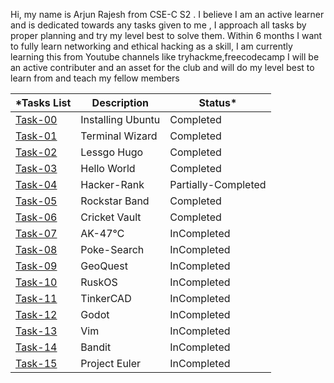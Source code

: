 Hi, my name is Arjun Rajesh from CSE-C S2 .
I believe I am an active learner and is dedicated towards any tasks given to me , I approach all tasks by proper planning and try my level best to solve them.
Within 6 months I want to fully learn networking and ethical hacking as a skill, I am currently learning this from Youtube channels like tryhackme,freecodecamp
I will be an active contributer and an asset for the club and will do my level best to learn  from and teach my fellow members

*Tasks List|Description|Status*
--------------|---------------|---------------
[Task-00](https://github.com/arjunr24-su/amfoss-tasks/tree/main/task-00)|Installing Ubuntu|Completed
[Task-01](https://github.com/arjunr24-su/amfoss-tasks/tree/main/task-01)|Terminal Wizard|Completed
[Task-02](https://github.com/arjunr24-su/amfoss-tasks/tree/main/task-02)|Lessgo Hugo|Completed
[Task-03](https://github.com/arjunr24-su/amfoss-tasks/tree/main/task-03)|Hello World|Completed
[Task-04](https://github.com/arjunr24-su/amfoss-tasks/tree/main/task-04)|Hacker-Rank|Partially-Completed
[Task-05](https://github.com/arjunr24-su/amfoss-tasks/tree/main/task-05)|Rockstar Band|Completed
[Task-06](https://github.com/arjunr24-su/amfoss-tasks/tree/main/task-06)|Cricket Vault|Completed
[Task-07](https://github.com/arjunr24-su/amfoss-tasks/tree/main/task-07)|AK-47℃|InCompleted
[Task-08](https://github.com/arjunr24-su/amfoss-tasks/tree/main/task-08)|Poke-Search|InCompleted
[Task-09](https://github.com/arjunr24-su/amfoss-tasks/tree/main/task-09)|GeoQuest|InCompleted
[Task-10](https://github.com/arjunr24-su/amfoss-tasks/tree/main/task-10)|RuskOS|InCompleted
[Task-11](https://github.com/arjunr24-su/amfoss-tasks/tree/main/task-11)|TinkerCAD|InCompleted
[Task-12](https://github.com/arjunr24-su/amfoss-tasks/tree/main/task-12)|Godot|InCompleted
[Task-13](https://github.com/arjunr24-su/amfoss-tasks/tree/main/task-13)|Vim|InCompleted
[Task-14](https://github.com/arjunr24-su/amfoss-tasks/tree/main/task-14)|Bandit|InCompleted
[Task-15](https://github.com/arjunr24-su/amfoss-tasks/tree/main/task-15)|Project Euler|InCompleted

